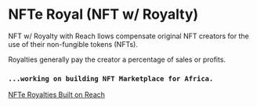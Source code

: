 # NFTe Royal (NFT w/ Royalty)

NFT w/ Royalty with Reach llows compensate original NFT creators for the use of their non-fungible tokens (NFTs). 

Royalties generally pay the creator a percentage of sales or profits. 

### `...working on building NFT Marketplace for Africa.`

[NFTe Royalties Built on Reach](https://reach2-temp.vercel.app)
